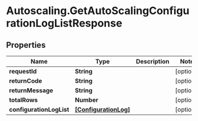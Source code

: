 # Autoscaling.GetAutoScalingConfigurationLogListResponse

## Properties
Name | Type | Description | Notes
------------ | ------------- | ------------- | -------------
**requestId** | **String** |  | [optional] 
**returnCode** | **String** |  | [optional] 
**returnMessage** | **String** |  | [optional] 
**totalRows** | **Number** |  | [optional] 
**configurationLogList** | [**[ConfigurationLog]**](ConfigurationLog.md) |  | [optional] 


